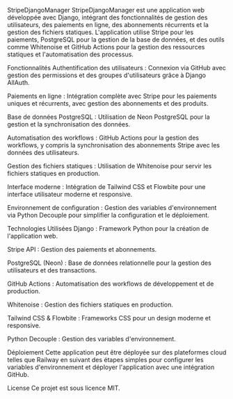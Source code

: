 StripeDjangoManager
StripeDjangoManager est une application web développée avec Django, intégrant des fonctionnalités de gestion des utilisateurs, des paiements en ligne, des abonnements récurrents et la gestion des fichiers statiques. L'application utilise Stripe pour les paiements, PostgreSQL pour la gestion de la base de données, et des outils comme Whitenoise et GitHub Actions pour la gestion des ressources statiques et l'automatisation des processus.

Fonctionnalités
Authentification des utilisateurs : Connexion via GitHub avec gestion des permissions et des groupes d'utilisateurs grâce à Django AllAuth.

Paiements en ligne : Intégration complète avec Stripe pour les paiements uniques et récurrents, avec gestion des abonnements et des produits.

Base de données PostgreSQL : Utilisation de Neon PostgreSQL pour la gestion et la synchronisation des données.

Automatisation des workflows : GitHub Actions pour la gestion des workflows, y compris la synchronisation des abonnements Stripe avec les données des utilisateurs.

Gestion des fichiers statiques : Utilisation de Whitenoise pour servir les fichiers statiques en production.

Interface moderne : Intégration de Tailwind CSS et Flowbite pour une interface utilisateur moderne et responsive.

Environnement de configuration : Gestion des variables d'environnement via Python Decouple pour simplifier la configuration et le déploiement.

Technologies Utilisées
Django : Framework Python pour la création de l'application web.

Stripe API : Gestion des paiements et abonnements.

PostgreSQL (Neon) : Base de données relationnelle pour la gestion des utilisateurs et des transactions.

GitHub Actions : Automatisation des workflows de développement et de production.

Whitenoise : Gestion des fichiers statiques en production.

Tailwind CSS & Flowbite : Frameworks CSS pour un design moderne et responsive.

Python Decouple : Gestion des variables d'environnement.

Déploiement
Cette application peut être déployée sur des plateformes cloud telles que Railway en suivant des étapes simples pour configurer les variables d'environnement et déployer l'application avec une intégration GitHub.

License
Ce projet est sous licence MIT.
